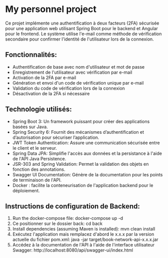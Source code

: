 # My personnel project
Ce projet implémente une authentification à deux facteurs (2FA) sécurisée pour une application web utilisant Spring Boot pour le backend et Angular pour le frontend. Le système utilise l'e-mail comme méthode de vérification secondaire pour confirmer l'identité de l'utilisateur lors de la connexion.

## Fonctionnalités:

* Authentification de base avec nom d'utilisateur et mot de passe
* Enregistrement de l'utilisateur avec vérification par e-mail
* Activation de la 2FA par e-mail
* Génération et envoi d'un code de vérification unique par e-mail
* Validation du code de vérification lors de la connexion
* Désactivation de la 2FA si nécessaire

## Technologie utilisés:

* Spring Boot 3: Un framework puissant pour créer des applications basées sur Java.
* Spring Security 6: Fournit des mécanismes d’authentification et d’autorisation pour sécuriser l’application.
* JWT Token Authentication: Assure une communication sécurisée entre le client et le serveur.
* Spring Data JPA: Simplifie l'accès aux données et la persistance à l'aide de l'API Java Persistence.
* JSR-303 and Spring Validation: Permet la validation des objets en fonction des annotations.
* Swagger UI Documentation: Génère de la documentation pour les points de terminaison de l'API.
* Docker : facilite la conteneurisation de l'application backend pour le déploiement.

## Instructions de configuration de Backend:

1. Run the docker-compose file:
 docker-compose up -d
2. Ce positionner sur le dossier back:
  cd back
3. Install dependencies (assuming Maven is installed):
 mvn clean install
4. Exécutez l'application mais remplacez d'abord le x.x.x par la version actuelle du fichier pom.xml:
  java -jar target/book-network-api-x.x.x.jar
5. Accédez à la documentation de l'API à l'aide de l'interface utilisateur Swagger:
  http://localhost:8080/api/swagger-ui/index.html